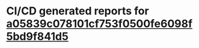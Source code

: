 # CI/CD generated reports for [a05839c078101cf753f0500fe6098f5bd9f841d5](https://github.com/hydephp/develop/commit/a05839c078101cf753f0500fe6098f5bd9f841d5)
